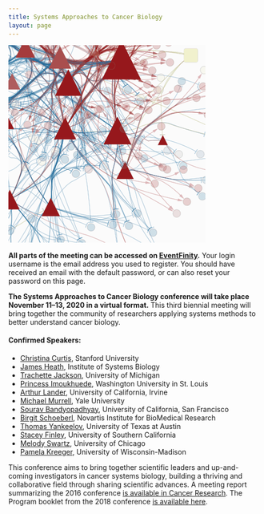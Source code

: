 ```yaml
---
title: Systems Approaches to Cancer Biology
layout: page
---
```


![Network diagram](/public/img/network_diag.png)

**All parts of the meeting can be accessed on [EventFinity](https://2020sacbmeeting.eventfinity.co/login).** Your login username is the email address you used to register. You should have received an email with the default password, or can also reset your password on this page.

**The Systems Approaches to Cancer Biology conference will take place November 11–13, 2020 in a virtual format.** This third biennial meeting will bring together the community of researchers applying systems methods to better understand cancer biology.

#### Confirmed Speakers: 

- [Christina Curtis](https://med.stanford.edu/curtislab.html), Stanford University
- [James Heath](https://heath.isbscience.org/), Institute of Systems Biology
- [Trachette Jackson](https://sites.lsa.umich.edu/tjacks/), University of Michigan
- [Princess Imoukhuede](https://sites.wustl.edu/imoukhuedelab/), Washington University in St. Louis
- [Arthur Lander](https://lander-office.bio.uci.edu/), University of California, Irvine
- [Michael Murrell](https://livingmatter.yale.edu/), Yale University
- [Sourav Bandyopadhyay](http://cancersignaling.net/), University of California, San Francisco
- [Birgit Schoeberl](https://www.linkedin.com/in/bschoeberl), Novartis Institute for BioMedical Research
- [Thomas Yankeelov](https://dellmed.utexas.edu/directory/thomas-yankeelov), University of Texas at Austin
- [Stacey Finley](http://csbl.usc.edu/), University of Southern California
- [Melody Swartz](https://pme.uchicago.edu/swartz_group/), University of Chicago
- [Pamela Kreeger](https://www.kreegerlab.org/), University of Wisconsin-Madison

This conference aims to bring together scientific leaders and up-and-coming investigators in cancer systems biology, building a thriving and collaborative field through sharing scientific advances. A meeting report summarizing the 2016 conference [is available in Cancer Research](http://cancerres.aacrjournals.org/content/76/23/6774). The Program booklet from the 2018 conference [is available here](/public/sacb%202018%20online%20booklet%20final.pdf).
